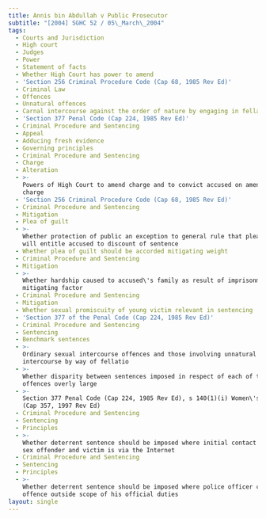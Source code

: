 ```yaml
---
title: Annis bin Abdullah v Public Prosecutor
subtitle: "[2004] SGHC 52 / 05\_March\_2004"
tags:
  - Courts and Jurisdiction
  - High court
  - Judges
  - Power
  - Statement of facts
  - Whether High Court has power to amend
  - 'Section 256 Criminal Procedure Code (Cap 68, 1985 Rev Ed)'
  - Criminal Law
  - Offences
  - Unnatural offences
  - Carnal intercourse against the order of nature by engaging in fellatio
  - 'Section 377 Penal Code (Cap 224, 1985 Rev Ed)'
  - Criminal Procedure and Sentencing
  - Appeal
  - Adducing fresh evidence
  - Governing principles
  - Criminal Procedure and Sentencing
  - Charge
  - Alteration
  - >-
    Powers of High Court to amend charge and to convict accused on amended
    charge
  - 'Section 256 Criminal Procedure Code (Cap 68, 1985 Rev Ed)'
  - Criminal Procedure and Sentencing
  - Mitigation
  - Plea of guilt
  - >-
    Whether protection of public an exception to general rule that plea of guilt
    will entitle accused to discount of sentence
  - Whether plea of guilt should be accorded mitigating weight
  - Criminal Procedure and Sentencing
  - Mitigation
  - >-
    Whether hardship caused to accused\'s family as result of imprisonment a
    mitigating factor
  - Criminal Procedure and Sentencing
  - Mitigation
  - Whether sexual promiscuity of young victim relevant in sentencing
  - 'Section 377 of the Penal Code (Cap 224, 1985 Rev Ed)'
  - Criminal Procedure and Sentencing
  - Sentencing
  - Benchmark sentences
  - >-
    Ordinary sexual intercourse offences and those involving unnatural sexual
    intercourse by way of fellatio
  - >-
    Whether disparity between sentences imposed in respect of each of these
    offences overly large
  - >-
    Section 377 Penal Code (Cap 224, 1985 Rev Ed), s 140(1)(i) Women\'s Charter
    (Cap 357, 1997 Rev Ed)
  - Criminal Procedure and Sentencing
  - Sentencing
  - Principles
  - >-
    Whether deterrent sentence should be imposed where initial contact between
    sex offender and victim is via the Internet
  - Criminal Procedure and Sentencing
  - Sentencing
  - Principles
  - >-
    Whether deterrent sentence should be imposed where police officer commits
    offence outside scope of his official duties
layout: single
---
```


